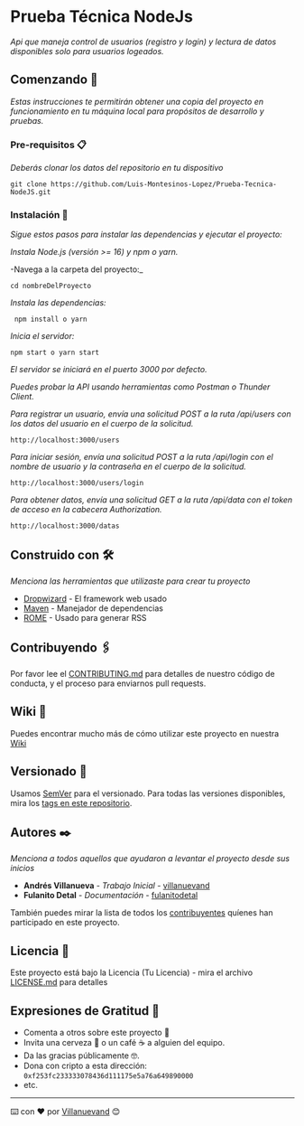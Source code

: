 # Prueba Técnica NodeJs

_Api que maneja control de usuarios (registro y login) y lectura de datos disponibles solo para usuarios logeados._


## Comenzando 🚀

_Estas instrucciones te permitirán obtener una copia del proyecto en funcionamiento en tu máquina local para propósitos de desarrollo y pruebas._


### Pre-requisitos 📋

_Deberás clonar los datos del repositorio en tu dispositivo_

```
git clone https://github.com/Luis-Montesinos-Lopez/Prueba-Tecnica-NodeJS.git
```

### Instalación 🔧

_Sigue estos pasos para instalar las dependencias y ejecutar el proyecto:_

_Instala Node.js (versión >= 16) y npm o yarn._

-Navega a la carpeta del proyecto:_
```
cd nombreDelProyecto
```
_Instala las dependencias:_
```
 npm install o yarn
 ```

_Inicia el servidor:_ 
```
npm start o yarn start
```

_El servidor se iniciará en el puerto 3000 por defecto._

_Puedes probar la API usando herramientas como  Postman o Thunder Client._

_Para registrar un usuario, envía una solicitud POST a la ruta /api/users con los datos del usuario en el cuerpo de la solicitud._
```
http://localhost:3000/users
```

_Para iniciar sesión, envía una solicitud POST a la ruta /api/login con el nombre de usuario y la contraseña en el cuerpo de la solicitud._
```
http://localhost:3000/users/login
```

_Para obtener datos, envía una solicitud GET a la ruta /api/data con el token de acceso en la cabecera Authorization._
```
http://localhost:3000/datas
```

## Construido con 🛠️

_Menciona las herramientas que utilizaste para crear tu proyecto_

* [Dropwizard](http://www.dropwizard.io/1.0.2/docs/) - El framework web usado
* [Maven](https://maven.apache.org/) - Manejador de dependencias
* [ROME](https://rometools.github.io/rome/) - Usado para generar RSS

## Contribuyendo 🖇️

Por favor lee el [CONTRIBUTING.md](https://gist.github.com/villanuevand/xxxxxx) para detalles de nuestro código de conducta, y el proceso para enviarnos pull requests.

## Wiki 📖

Puedes encontrar mucho más de cómo utilizar este proyecto en nuestra [Wiki](https://github.com/tu/proyecto/wiki)

## Versionado 📌

Usamos [SemVer](http://semver.org/) para el versionado. Para todas las versiones disponibles, mira los [tags en este repositorio](https://github.com/tu/proyecto/tags).

## Autores ✒️

_Menciona a todos aquellos que ayudaron a levantar el proyecto desde sus inicios_

* **Andrés Villanueva** - *Trabajo Inicial* - [villanuevand](https://github.com/villanuevand)
* **Fulanito Detal** - *Documentación* - [fulanitodetal](#fulanito-de-tal)

También puedes mirar la lista de todos los [contribuyentes](https://github.com/your/project/contributors) quíenes han participado en este proyecto. 

## Licencia 📄

Este proyecto está bajo la Licencia (Tu Licencia) - mira el archivo [LICENSE.md](LICENSE.md) para detalles

## Expresiones de Gratitud 🎁

* Comenta a otros sobre este proyecto 📢
* Invita una cerveza 🍺 o un café ☕ a alguien del equipo. 
* Da las gracias públicamente 🤓.
* Dona con cripto a esta dirección: `0xf253fc233333078436d111175e5a76a649890000`
* etc.



---
⌨️ con ❤️ por [Villanuevand](https://github.com/Villanuevand) 😊